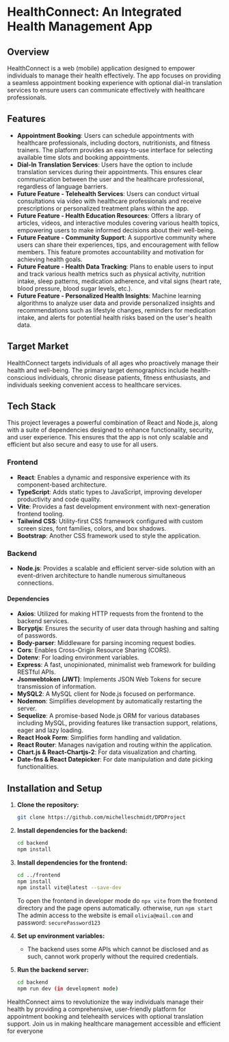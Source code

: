 
# HealthConnect: An Integrated Health Management App

## Overview

HealthConnect is a web (mobile) application designed to empower individuals to manage their health effectively. The app focuses on providing a seamless appointment booking experience with optional dial-in translation services to ensure users can communicate effectively with healthcare professionals.

## Features

- **Appointment Booking**: Users can schedule appointments with healthcare professionals, including doctors, nutritionists, and fitness trainers. The platform provides an easy-to-use interface for selecting available time slots and booking appointments.
- **Dial-In Translation Services**: Users have the option to include translation services during their appointments. This ensures clear communication between the user and the healthcare professional, regardless of language barriers.
- **Future Feature - Telehealth Services**: Users can conduct virtual consultations via video with healthcare professionals and receive prescriptions or personalized treatment plans within the app.
- **Future Feature - Health Education Resources**: Offers a library of articles, videos, and interactive modules covering various health topics, empowering users to make informed decisions about their well-being.
- **Future Feature - Community Support**: A supportive community where users can share their experiences, tips, and encouragement with fellow members. This feature promotes accountability and motivation for achieving health goals.
- **Future Feature - Health Data Tracking**: Plans to enable users to input and track various health metrics such as physical activity, nutrition intake, sleep patterns, medication adherence, and vital signs (heart rate, blood pressure, blood sugar levels, etc.).
- **Future Feature - Personalized Health Insights**: Machine learning algorithms to analyze user data and provide personalized insights and recommendations such as lifestyle changes, reminders for medication intake, and alerts for potential health risks based on the user's health data.

## Target Market

HealthConnect targets individuals of all ages who proactively manage their health and well-being. The primary target demographics include health-conscious individuals, chronic disease patients, fitness enthusiasts, and individuals seeking convenient access to healthcare services.

## Tech Stack

This project leverages a powerful combination of React and Node.js, along with a suite of dependencies designed to enhance functionality, security, and user experience. This ensures that the app is not only scalable and efficient but also secure and easy to use for all users.

### Frontend

- **React**: Enables a dynamic and responsive experience with its component-based architecture.
- **TypeScript**: Adds static types to JavaScript, improving developer productivity and code quality.
- **Vite**: Provides a fast development environment with next-generation frontend tooling.
- **Tailwind CSS**: Utility-first CSS framework configured with custom screen sizes, font families, colors, and box shadows.
- **Bootstrap**: Another CSS framework used to style the application.

### Backend

- **Node.js**: Provides a scalable and efficient server-side solution with an event-driven architecture to handle numerous simultaneous connections.

#### Dependencies

- **Axios**: Utilized for making HTTP requests from the frontend to the backend services.
- **Bcryptjs**: Ensures the security of user data through hashing and salting of passwords.
- **Body-parser**: Middleware for parsing incoming request bodies.
- **Cors**: Enables Cross-Origin Resource Sharing (CORS).
- **Dotenv**: For loading environment variables.
- **Express**: A fast, unopinionated, minimalist web framework for building RESTful APIs.
- **Jsonwebtoken (JWT)**: Implements JSON Web Tokens for secure transmission of information.
- **MySQL2**: A MySQL client for Node.js focused on performance.
- **Nodemon**: Simplifies development by automatically restarting the server.
- **Sequelize**: A promise-based Node.js ORM for various databases including MySQL, providing features like transaction support, relations, eager and lazy loading.
- **React Hook Form**: Simplifies form handling and validation.
- **React Router**: Manages navigation and routing within the application.
- **Chart.js & React-Chartjs-2**: For data visualization and charting.
- **Date-fns & React Datepicker**: For date manipulation and date picking functionalities.

## Installation and Setup

1. **Clone the repository:**

   ```bash
   git clone https://github.com/michelleschmidt/DPDProject
   ```

2. **Install dependencies for the backend:**

    ```bash
    cd backend
    npm install
    ```

3. **Install dependencies for the frontend:**

    ```bash
    cd ../frontend
    npm install
    npm install vite@latest --save-dev
    ```

    To open the frontend in developer mode do `npx vite` from the frontend directory and the page opens automatically. otherwise, run `npm start`
    The admin access to the website is email `olivia@mail.com` and password: `securePassword123`

5. **Set up environment variables:**
   - The backend uses some APIs which cannot be disclosed and as such, cannot work properly without the required credentials.

6. **Run the backend server:**

   ```bash
   cd backend
   npm run dev (in development mode)
   ```

HealthConnect aims to revolutionize the way individuals manage their health by providing a comprehensive, user-friendly platform for appointment booking and telehealth services with optional translation support. Join us in making healthcare management accessible and efficient for everyone
